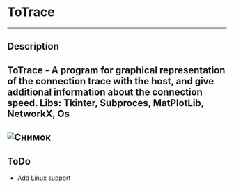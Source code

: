 # ToTrace
---
## Description
ToTrace - A program for graphical representation of the connection trace with the host, and give additional information about the connection speed. 
Libs: Tkinter, Subproces, MatPlotLib, NetworkX, Os
---
![Снимок](https://user-images.githubusercontent.com/52812804/173019710-0d46e49f-87ed-4973-a043-c17f7e9c926e.JPG)
---
## ToDo
- Add Linux support
